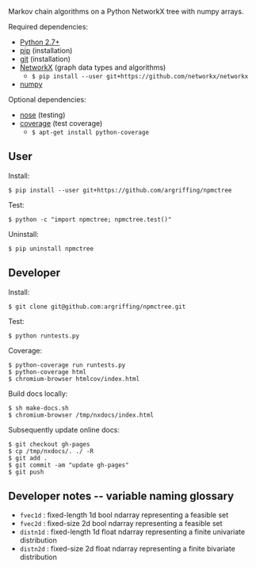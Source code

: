 Markov chain algorithms on a Python NetworkX tree with numpy arrays.

Required dependencies:
 * [Python 2.7+](http://www.python.org/)
 * [pip](https://pip.readthedocs.org/) (installation)
 * [git](http://git-scm.com/) (installation)
 * [NetworkX](http:/networkx.lanl.gov/) (graph data types and algorithms)
   - `$ pip install --user git+https://github.com/networkx/networkx`
 * [numpy](http://www.numpy.org/)

Optional dependencies:
 * [nose](https://nose.readthedocs.org/) (testing)
 * [coverage](http://nedbatchelder.com/code/coverage/) (test coverage)
   - `$ apt-get install python-coverage`


User
----

Install:

    $ pip install --user git+https://github.com/argriffing/npmctree

Test:

    $ python -c "import npmctree; npmctree.test()"

Uninstall:

    $ pip uninstall npmctree


Developer
---------

Install:

    $ git clone git@github.com:argriffing/npmctree.git

Test:

    $ python runtests.py

Coverage:

    $ python-coverage run runtests.py
    $ python-coverage html
    $ chromium-browser htmlcov/index.html

Build docs locally:

    $ sh make-docs.sh
    $ chromium-browser /tmp/nxdocs/index.html

Subsequently update online docs:

    $ git checkout gh-pages
    $ cp /tmp/nxdocs/. ./ -R
    $ git add .
    $ git commit -am "update gh-pages"
    $ git push


Developer notes -- variable naming glossary
-------------------------------------------

 * `fvec1d` : fixed-length 1d bool ndarray
              representing a feasible set
 * `fvec2d` : fixed-size 2d bool ndarray
              representing a feasible set
 * `distn1d` : fixed-length 1d float ndarray
               representing a finite univariate distribution
 * `distn2d` : fixed-size 2d float ndarray
               representing a finite bivariate distribution

